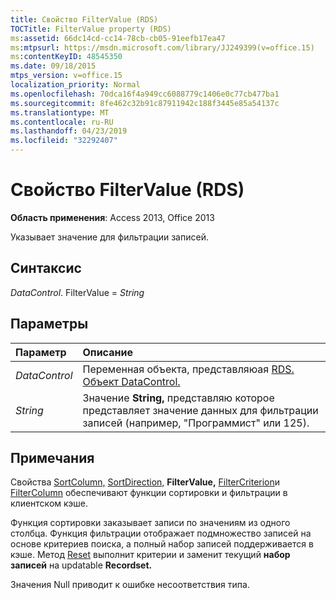 ```yaml
---
title: Свойство FilterValue (RDS)
TOCTitle: FilterValue property (RDS)
ms:assetid: 66dc14cd-cc14-78cb-cb05-91eefb17ea47
ms:mtpsurl: https://msdn.microsoft.com/library/JJ249399(v=office.15)
ms:contentKeyID: 48545350
ms.date: 09/18/2015
mtps_version: v=office.15
localization_priority: Normal
ms.openlocfilehash: 70dca16f4a949cc6088779c1406e0c77cb477ba1
ms.sourcegitcommit: 8fe462c32b91c87911942c188f3445e85a54137c
ms.translationtype: MT
ms.contentlocale: ru-RU
ms.lasthandoff: 04/23/2019
ms.locfileid: "32292407"
---
```

# <a name="filtervalue-property-rds"></a>Свойство FilterValue (RDS)

**Область применения**: Access 2013, Office 2013

Указывает значение для фильтрации записей.

## <a name="syntax"></a>Синтаксис

*DataControl*. FilterValue = *String*

## <a name="parameters"></a>Параметры

|Параметр|Описание|
|:--------|:----------|
|*DataControl* |Переменная объекта, представляюая [RDS. Объект DataControl.](datacontrol-object-rds.md)|
|*String* |Значение **String,** представляю которое представляет значение данных для фильтрации записей (например, "Программист" или 125).|

## <a name="remarks"></a>Примечания

Свойства [SortColumn,](sortcolumn-property-rds.md) [SortDirection,](sortdirection-property-rds.md) **FilterValue,** [FilterCriterion](filtercriterion-property-rds.md)и [FilterColumn](filtercolumn-property-rds.md) обеспечивают функции сортировки и фильтрации в клиентском кэше. 

Функция сортировки заказывает записи по значениям из одного столбца. Функция фильтрации отображает подмножество записей на основе [](recordset-object-ado.md) критериев поиска, а полный набор записей поддерживается в кэше. Метод [Reset](reset-method-rds.md) выполнит критерии и заменит текущий **набор записей** на updatable **Recordset.**

Значения Null приводит к ошибке несоответствия типа.

